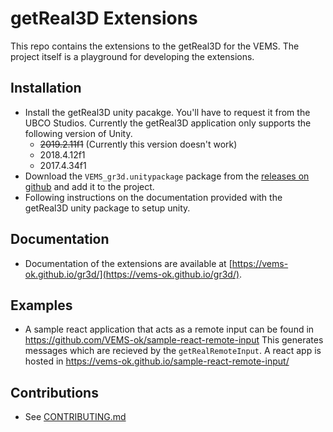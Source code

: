 # getReal3D Extensions

This repo contains the extensions to the getReal3D for the VEMS. The project itself is a playground for developing the extensions. 

## Installation
- Install the getReal3D unity pacakge. You'll have to request it from the UBCO Studios. Currently the getReal3D application only supports the following version of Unity.
  - ~~2019.2.11f1~~ (Currently this version doesn't work)
  - 2018.4.12f1
  - 2017.4.34f1
- Download the `VEMS_gr3d.unitypackage` package from the [releases on github](https://github.com/VEMS-ok/gr3d/releases) and add it to the project.
- Following instructions on the documentation provided with the getReal3D unity package to setup unity.

## Documentation
- Documentation of the extensions are available at [https://vems-ok.github.io/gr3d/](https://vems-ok.github.io/gr3d/).

## Examples
- A sample react application that acts as a remote input can be found in https://github.com/VEMS-ok/sample-react-remote-input
  This generates messages which are recieved by the `getRealRemoteInput`.
  A react app is hosted in https://vems-ok.github.io/sample-react-remote-input/

## Contributions
- See [CONTRIBUTING.md](CONTRIBUTING.md)

